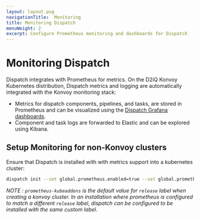 ```yaml
---
layout: layout.pug
navigationTitle:  Monitoring
title: Monitoring Dispatch
menuWeight: 2
excerpt: Configure Prometheus monitoring and dashboards for Dispatch
---
```


# Monitoring Dispatch

Dispatch integrates with Prometheus for metrics. On the D2iQ Konvoy Kubernetes
distribution, Dispatch metrics and logging are automatically integrated with the
Konvoy monitoring stack:

* Metrics for dispatch components, pipelines, and tasks, are stored in Prometheus and can be visualized using the [Dispatch Grafana dashboards](https://github.com/mesosphere/dispatch/tree/master/monitoring/dashboards).
* Component and task logs are forwarded to Elastic and can be explored using Kibana.

## Setup Monitoring for non-Konvoy clusters

Ensure that Dispatch is installed with with metrics support into a kubernetes cluster:

```bash
dispatch init --set global.prometheus.enabled=true --set global.prometheus.release=prometheus-kubeaddons
```

*NOTE : `prometheus-kubeaddons` is the default value for `release` label when creating a konvoy cluster. In an installation where prometheus is configured to match a different `release` label, dispatch can be configured to be installed with the same custom label.*
